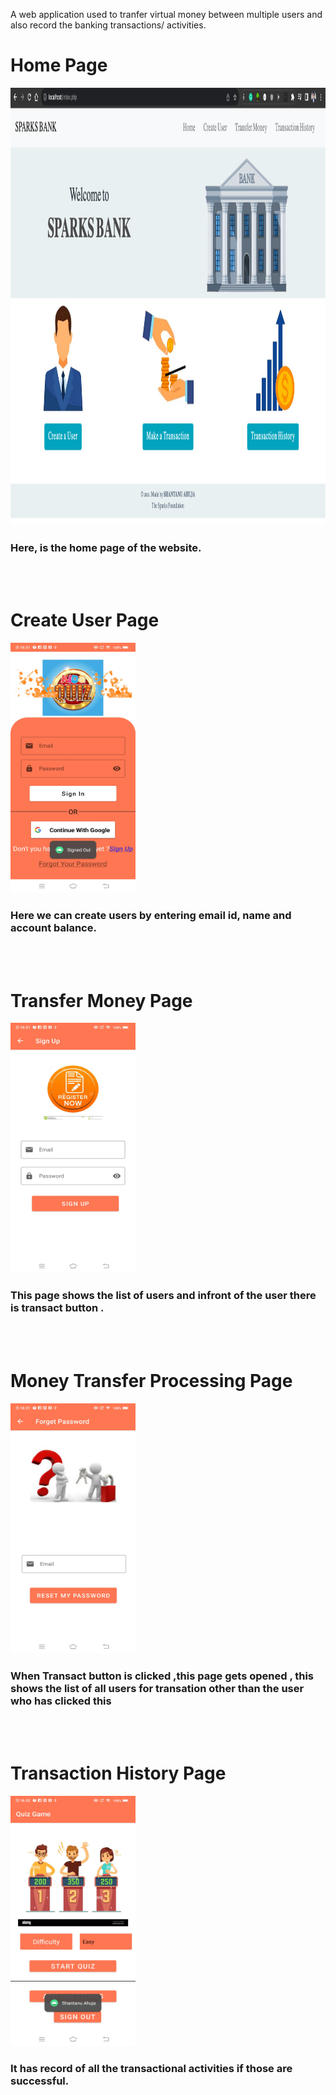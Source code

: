 A web application used to tranfer virtual money between multiple users and also record the banking transactions/ activities.


<h1> Home Page </h1>
<img src="https://github.com/ShantanuAhuja/The-Sparks-Banking-System/blob/462122beb652a5b2e3870c9d55221870ac93fc19/images/Screenshot%202023-11-01%20at%2010.42.56%20AM.png" width="1000" height="700" />
<h3>Here, is the home page of the website.  </h3>
</br>
</br>

<h1> Create User Page </h1>
<img src="https://github.com/ShantanuAhuja/QuizGame/blob/master/images/Screenshot_20230709_163145.jpg" width="200" height="400" />
<h3> Here we can create users by entering email id, name and account balance. </h3>
</br>
</br>

<h1>Transfer Money Page </h1>
<img src="https://github.com/ShantanuAhuja/QuizGame/blob/master/images/Screenshot_20230709_163151.jpg" width="200" height="400" />
<h3> This page shows the list of users and infront of the user there is transact button . </h3>
</br>
</br>

<h1>Money Transfer Processing Page</h1>
<img src="https://github.com/ShantanuAhuja/QuizGame/blob/master/images/Screenshot_20230709_163156.jpg" width="200" height="400" />
<h3> When Transact button is clicked ,this page gets opened , this shows the list of all users for transation other than the user who has clicked this </h3>
</br>
</br>

<h1> Transaction History Page</h1>
<img src="https://github.com/ShantanuAhuja/QuizGame/blob/master/images/Screenshot_20230709_163204.jpg" width="200" height="400" />
<h3> It has record of all the transactional activities if those are successful.</h3>
</br>
</br>
